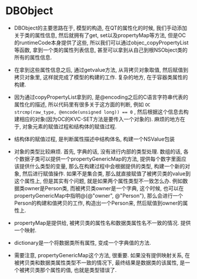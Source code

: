 # DBObject

* DBObject的主要思路在于, 模型的构造, 在QT的属性化的时候, 我们手动添加关于类的属性信息, 然后就拥有了get, set以及propertyMap等方法, 但是OC的runtimeCode本身提供了这些, 所以我们可以通过objec_copyPropertyList等函数, 拿到一个类的属性列表信息, 甚至可以拿到从自己到根NSObject类的所有的属性信息.

* 在拿到这些属性信息之后, 通过getvalue方法, 从背拷贝对象取值, 然后赋值到拷贝对象里, 这样就完成了模型的构建的工作. 复杂的地方, 在于容器类属性的构建.

* 因为通过copyPropertyList拿到的, 是@encoding之后的C语言字符串代表的属性化的描述, 所以代码里有很多关于这方面的判断, 例如 `OC strcmp(raw_type, @encode(unsigned long)) == 0` , 然后根据这个信息去构建相应的对象(因为OC的KVC-SET方法是要传入一个对象的). 麻烦的地方在于, 对象元素的赋值过程和结构体的赋值过程.

* 结构体的赋值过程,  是判断属性描述中结构体名, 构建一个NSValue包装

* 对象的类型比较麻烦. 首先, 字典的话, 没有进行内部的类型处理. 数组的话, 各个数据子类可以提供一个propertyGenericMap的方法, 提供每个数字里面应该提供什么类型的变量, 那么在构建过程中会根据提供的类型, 构建一个新的对象, 然后进行赋值操作. 如果不是集合类, 那么就直接赋值了被拷贝类的value到这个属性上, 但是其实有个问题, 就是如果两个属性类型不一致怎么办. 例如数据类owner是Person类, 而被拷贝类owner是一个字典, 这个时候, 也可以在propertyGenericMap中指明@{@"owner", @"Person"}, 那么会进行一个Person的构建和值拷贝的工作, 构造出一个Person来, 然后赋值到owner的属性上.

* propertyMap是提供给, 被拷贝类的属性名和数据类属性名不一致的情况. 提供一个映射.

* dictionary是一个将数据类所有属性, 变成一个字典值的方法.

* 需要注意, propertyGenericMap这个方法, 很重要. 如果没有提供映射关系, 在被拷贝类和数据类属性类型不一致的情况下, 最终结果是数据类的该属性, 是一个被拷贝类那个属性的值, 也就是类型错误了.